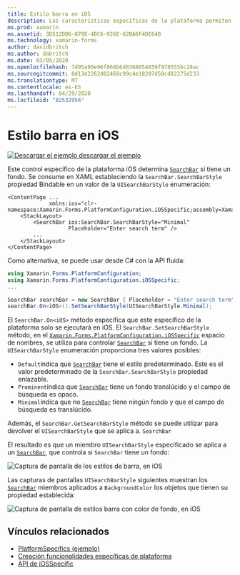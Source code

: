 ```yaml
---
title: Estilo barra en iOS
description: Las características específicas de la plataforma permiten consumir funcionalidad que solo está disponible en una plataforma específica, sin necesidad de implementar representadores o efectos personalizados. En este artículo se explica cómo consumir el específico de la plataforma iOS que controla si un barra tiene un fondo.
ms.prod: xamarin
ms.assetid: 3D512DD6-078E-4BC6-926E-62BA6F4DE640
ms.technology: xamarin-forms
author: davidbritch
ms.author: dabritch
ms.date: 03/05/2020
ms.openlocfilehash: 7d95a90e96f868b6d8368054659f978555bc28ac
ms.sourcegitcommit: 8d13d2262d02468c99c4e18207d50cd82275d233
ms.translationtype: MT
ms.contentlocale: es-ES
ms.lasthandoff: 04/29/2020
ms.locfileid: "82532956"
---
```

# <a name="searchbar-style-on-ios"></a>Estilo barra en iOS

[![Descargar el](~/media/shared/download.png) ejemplo descargar el ejemplo](https://docs.microsoft.com/samples/xamarin/xamarin-forms-samples/userinterface-platformspecifics)

Este control específico de la plataforma iOS determina [`SearchBar`](xref:Xamarin.Forms.SearchBar) si tiene un fondo. Se consume en XAML estableciendo la `SearchBar.SearchBarStyle` propiedad Bindable en un valor de la `UISearchBarStyle` enumeración:

```xaml
<ContentPage ...
             xmlns:ios="clr-namespace:Xamarin.Forms.PlatformConfiguration.iOSSpecific;assembly=Xamarin.Forms.Core">
    <StackLayout>
        <SearchBar ios:SearchBar.SearchBarStyle="Minimal"
                   Placeholder="Enter search term" />
        ...
    </StackLayout>
</ContentPage>
```

Como alternativa, se puede usar desde C# con la API fluida:

```csharp
using Xamarin.Forms.PlatformConfiguration;
using Xamarin.Forms.PlatformConfiguration.iOSSpecific;
...

SearchBar searchBar = new SearchBar { Placeholder = "Enter search term" };
searchBar.On<iOS>().SetSearchBarStyle(UISearchBarStyle.Minimal);
```

El `SearchBar.On<iOS>` método especifica que este específico de la plataforma solo se ejecutará en iOS. El `SearchBar.SetSearchBarStyle` método, en el [`Xamarin.Forms.PlatformConfiguration.iOSSpecific`](xref:Xamarin.Forms.PlatformConfiguration.iOSSpecific) espacio de nombres, se utiliza para controlar [`SearchBar`](xref:Xamarin.Forms.SearchBar) si tiene un fondo. La `UISearchBarStyle` enumeración proporciona tres valores posibles:

- `Default`indica que [`SearchBar`](xref:Xamarin.Forms.SearchBar) tiene el estilo predeterminado. Este es el valor predeterminado de la `SearchBar.SearchBarStyle` propiedad enlazable.
- `Prominent`indica que [`SearchBar`](xref:Xamarin.Forms.SearchBar) tiene un fondo translúcido y el campo de búsqueda es opaco.
- `Minimal`indica que no [`SearchBar`](xref:Xamarin.Forms.SearchBar) tiene ningún fondo y que el campo de búsqueda es translúcido.

Además, el `SearchBar.GetSearchBarStyle` método se puede utilizar para devolver el `UISearchBarStyle` que se aplica a. `SearchBar`

El resultado es que un miembro `UISearchBarStyle` especificado se aplica a un [`SearchBar`](xref:Xamarin.Forms.SearchBar), que controla si `SearchBar` tiene un fondo:

![Captura de pantalla de los estilos de barra, en iOS](searchbar-style-images/searchbar-styles.png "Estilos de barra en iOS")

Las capturas de pantallas `UISearchBarStyle` siguientes muestran los [`SearchBar`](xref:Xamarin.Forms.SearchBar) miembros aplicados a `BackgroundColor` los objetos que tienen su propiedad establecida:

![Captura de pantalla de estilos barra con color de fondo, en iOS](searchbar-style-images/searchbar-background-styles.png "Estilos de barra con color de fondo en iOS")

## <a name="related-links"></a>Vínculos relacionados

- [PlatformSpecifics (ejemplo)](https://docs.microsoft.com/samples/xamarin/xamarin-forms-samples/userinterface-platformspecifics)
- [Creación funcionalidades específicas de plataforma](~/xamarin-forms/platform/platform-specifics/index.md#creating-platform-specifics)
- [API de iOSSpecific](xref:Xamarin.Forms.PlatformConfiguration.iOSSpecific)

